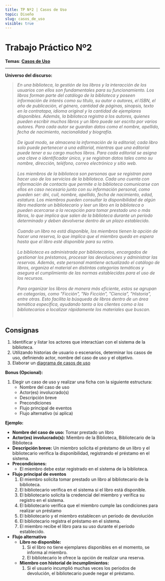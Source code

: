 ```yaml
---
title: TP Nº2 | Casos de Uso
topic: Diseño
slug: casos_de_uso
visible: true
---
```


# Trabajo Práctico Nº2

**Temas**: **[Casos de Uso](/lessons/casos_de_uso)**

<hr>

**Universo del discurso:**

> _En una biblioteca, la gestión de los libros y la interacción de los usuarios con ellos son fundamentales para su funcionamiento. Los libros forman parte del catálogo de la biblioteca y poseen información de interés como su título, su autor o autores, el ISBN, el año de publicación, el género, cantidad de páginas, sinopsis, texto en la contratapa, idioma original y la cantidad de ejemplares disponibles. Además, la biblioteca registra a los autores, quienes pueden escribir muchos libros y un libro puede ser escrito por varios autores. Para cada autor se guardan datos como el nombre, apellido, fecha de nacimiento, nacionalidad y biografía. <br/><br/>
> De igual modo, se almacena la información de la editorial; cada libro solo puede pertenecer a una editorial, mientras que una editorial puede tener a su cargo muchos libros. Para cada editorial se asigna una clave o identificador único, y se registran datos tales como su nombre, dirección, teléfono, correo electrónico y sitio web. <br/><br/>
> Los miembros de la biblioteca son personas que se registran para hacer uso de los servicios de la biblioteca. Cada uno cuenta con información de contacto que permite a la biblioteca comunicarse con ellos en caso necesario junto con su información personal, como pueden ser: dni, cuil, nombre, apellido, fecha de nacimiento, edad, estatura. Los miembros pueden consultar la disponibilidad de algún libro mediante un bibliotecario y leer un libro en la biblioteca o pueden acercarse a la recepción para tomar prestado uno o más libros, lo que implica que salen de la biblioteca durante un período determinado y deben devolverse dentro de un plazo establecido. <br/><br/>
> Cuando un libro no está disponible, los miembros tienen la opción de hacer una reserva, lo que implica que el miembro queda en espera hasta que el libro esté disponible para su retiro. <br><br/>
> La biblioteca es administrada por bibliotecarios, encargados de gestionar los préstamos, procesar las devoluciones y administrar las reservas. Además, este personal mantiene actualizado el catálogo de libros, organiza el material en distintas categorías temáticas y asegura el cumplimiento de las normas establecidas para el uso de los recursos. <br/><br/>
> Para organizar los libros de manera más eficiente, estos se agrupan en categorías, como "Ficción", "No Ficción", "Ciencia", "Historia", entre otras. Esto facilita la búsqueda de libros dentro de un área temática específica, ayudando tanto a los clientes como a los bibliotecarios a localizar rápidamente los materiales que buscan. <br/><br/>_

## Consignas

<div id="instructions">

1. Identificar y listar los actores que interactúan con el sistema de la biblioteca.
2. Utilizando historias de usuario o escenarios, determinar los casos de uso, definiendo actor, nombre del caso de uso y el objetivo.
3. Elaborar un [diagrama de casos de uso](/lessons/casos_de_uso/#diagrama-de-casos-de-uso)

<div id="bonus">

**Bonus (Opcional):**

1. Elegir un caso de uso y realizar una ficha con la siguiente estructura:
   - Nombre del caso de uso
   - Actor(es) involucrado(s)
   - Descripción breve
   - Precondiciones
   - Flujo principal de eventos
   - Flujo alternativo (si aplica)

**Ejemplo:**

- **Nombre del caso de uso:** Tomar prestado un libro
- **Actor(es) involucrado(s):** Miembro de la Biblioteca, Bibliotecario de la Biblioteca
- **Descripción breve:** Un miembro solicita el préstamo de un libro y el bibliotecario verifica la disponibilidad, registrando el préstamo en el sistema.
- **Precondiciones:**
  - El miembro debe estar registrado en el sistema de la biblioteca.
- **Flujo principal de eventos**
  1. El miembro solicita tomar prestado un libro al bibliotecario de la biblioteca.
  2. El bibliotecario verifica en el sistema si el libro está disponible.
  3. El bibliotecario solicita la credencial del miembro y verifica su registro en el sistema.
  4. El bibliotecario verifica que el miembro cumple las condiciones para realizar un préstamo
  5. El bibliotecario y el miembro establecen un periodo de devolución
  6. El bibliotecario registra el préstamo en el sistema.
  7. El miembro recibe el libro para su uso durante el período establecido.
- **Flujo alternativo**
  - **Libro no disponible:**
    1. Si el libro no tiene ejemplares disponibles en el momento, se informa al miembro.
    2. El bibliotecario le ofrece la opción de realizar una reserva.
  - **Miembro con historial de incumplimientos:**
    1. Si el usuario incumplió muchas veces los periodos de devolución, el bibliotecario puede negar el préstamo.

</div>

</div>
